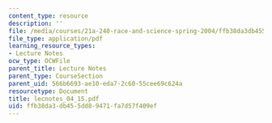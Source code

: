 ```yaml
---
content_type: resource
description: ''
file: /media/courses/21a-240-race-and-science-spring-2004/ffb38da3db455dd89471fa7d57f409ef_lecnotes_04_15.pdf
file_type: application/pdf
learning_resource_types:
- Lecture Notes
ocw_type: OCWFile
parent_title: Lecture Notes
parent_type: CourseSection
parent_uid: 566b6693-ae10-eda7-2c60-55cee69c624a
resourcetype: Document
title: lecnotes_04_15.pdf
uid: ffb38da3-db45-5dd8-9471-fa7d57f409ef
---
```

